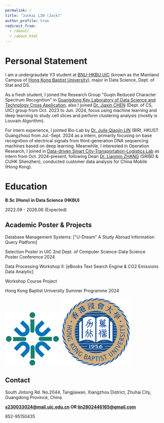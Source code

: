 ```yaml
---
permalink: /
title: "Junkai LIN (Jack)"
author_profile: true
redirect_from: 
  - /about/
  - /about.html
---
```


Personal Statement
======
I am a undergraudate Y3 student at [BNU-HKBU UIC](https://www.uic.edu.cn/) (known as the Mainland Campus of [Hong Kong Baptist University](https://www.hkbu.edu.hk/)), major in Data Science, Dept. of Stat and DS. 

As a fresh student, I joined the Research Group "Guqin Reduced Character Spectrum Recognition" in [Guangdong Key Laboratory of Data Science and Technology Cross Application](https://irads.uic.edu.cn/), also I joined [Dr. Jiaxin CHEN](https://www.uic.edu.cn/faculty.htm#/jiaxingchen/cn) (Dept. of CS, UIC) group from Oct. 2023 to Jun. 2024, focus using machine learning and deep learning to study cell slices and perform clustering analysis (mostly is Louvain Algorithm).

For intern experience, I jointed Bio-Lab by [Dr. Juile Qiaojin LIN](https://julie-lin-lab.github.io/index.html) (BIRI, HKUST Guangzhou) from Jul.-Sept. 2024 as a intern, primarily focusing on base recognition of electrical signals from third-generation DNA sequencing machines based on deep learning. Meanwhile, I interested in Operation Research, I joined in [Data-driven Smart City-Transportation-Logistics Lab](https://www.sribd.cn/en/znyy/zh-jt) as intern from Oct. 2024-present, following Dean [Dr. Lianmin ZHANG](https://www.sribd.cn/en/teacher/299) (SRIBD & CUHK Shenzhen), conducted customer data analysis for China Mobile (Hong Kong).


Education
======
**B.Sc (Hons) in Data Science (HKBU)**

2022.09 - 2026.06 (Expected)


Academic Poster & Projects
------
Database Management Systems: ["U-Dream" A Study Abroad Information Query Platform]

Selection Poster in UIC 2nd Dept. of Computer Science-Data Science Poster Conference 2024


Data Processing Workshop II: [eBooks Text Search Engine & CO2 Emissions Data Analytic]

Workshop Course Project


Hong Kong Baptist University Summer Programme 2024


![BNU-HKBU UIC](/images/logo.png)
![HKBU](/images/hkbu.png)

Contact
------
South Jintong Rd. No.2044, Tangjiawan, Xiangzhou District, Zhuhai City, Guangdong Province, China

**s230033024@mail.uic.edu.cn OR lin2802446165@gmail.com**

852-95150435
